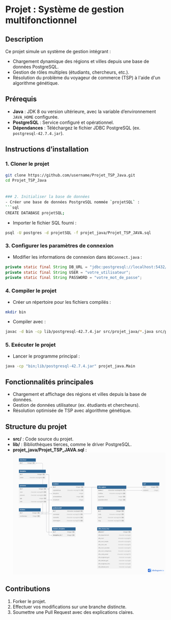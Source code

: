 
# Projet : Système de gestion multifonctionnel

## Description
Ce projet simule un système de gestion intégrant :
- Chargement dynamique des régions et villes depuis une base de données PostgreSQL.
- Gestion de rôles multiples (étudiants, chercheurs, etc.).
- Résolution du problème du voyageur de commerce (TSP) à l'aide d'un algorithme génétique.

## Prérequis
- **Java** : JDK 8 ou version ultérieure, avec la variable d’environnement `JAVA_HOME` configurée.
- **PostgreSQL** : Service configuré et opérationnel.
- **Dépendances** : Téléchargez le fichier JDBC PostgreSQL (ex. `postgresql-42.7.4.jar`).

## Instructions d’installation

### 1. Cloner le projet
```bash
git clone https://github.com/username/Projet_TSP_Java.git
cd Projet_TSP_Java


### 2. Initialiser la base de données
- Créer une base de données PostgreSQL nommée `projetSQL` :
```sql
CREATE DATABASE projetSQL;
```
- Importer le fichier SQL fourni :
```bash
psql -U postgres -d projetSQL -f projet_java/Projet_TSP_JAVA.sql
```

### 3. Configurer les paramètres de connexion
- Modifier les informations de connexion dans `BDConnect.java` :
```java
private static final String DB_URL = "jdbc:postgresql://localhost:5432/projetSQL";
private static final String USER = "votre_utilisateur";
private static final String PASSWORD = "votre_mot_de_passe";
```

### 4. Compiler le projet
- Créer un répertoire pour les fichiers compilés :
```bash
mkdir bin
```
- Compiler avec :
```bash
javac -d bin -cp lib/postgresql-42.7.4.jar src/projet_java/*.java src/projet_java/Algo/*.java src/projet_java/Geographie/*.java src/projet_java/Personne/*.java
```

### 5. Exécuter le projet
- Lancer le programme principal :
```bash
java -cp "bin;lib/postgresql-42.7.4.jar" projet_java.Main
```

## Fonctionnalités principales
- Chargement et affichage des régions et villes depuis la base de données.
- Gestion de données utilisateur (ex. étudiants et chercheurs).
- Résolution optimisée de TSP avec algorithme génétique.

## Structure du projet
- **src/** : Code source du projet.
- **lib/** : Bibliothèques tierces, comme le driver PostgreSQL.
- **projet_java/Projet_TSP_JAVA.sql** : ![Script SQL pour initialiser la base de données.](uml.png)

## Contributions
1. Forker le projet.
2. Effectuer vos modifications sur une branche distincte.
3. Soumettre une Pull Request avec des explications claires.

